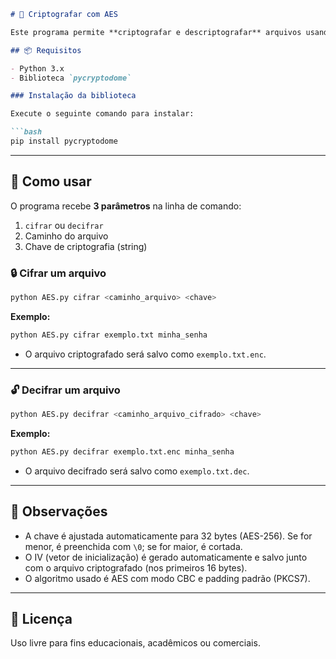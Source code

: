 ```markdown
# 🔐 Criptografar com AES

Este programa permite **criptografar e descriptografar** arquivos usando o algoritmo **AES em modo CBC**.

## 📦 Requisitos

- Python 3.x
- Biblioteca `pycryptodome`

### Instalação da biblioteca

Execute o seguinte comando para instalar:

```bash
pip install pycryptodome
```

---

## 🚀 Como usar

O programa recebe **3 parâmetros** na linha de comando:

1. `cifrar` ou `decifrar`
2. Caminho do arquivo
3. Chave de criptografia (string)

### 🔒 Cifrar um arquivo

```bash
python AES.py cifrar <caminho_arquivo> <chave>
```

**Exemplo:**

```bash
python AES.py cifrar exemplo.txt minha_senha
```

- O arquivo criptografado será salvo como `exemplo.txt.enc`.

---

### 🔓 Decifrar um arquivo

```bash
python AES.py decifrar <caminho_arquivo_cifrado> <chave>
```

**Exemplo:**

```bash
python AES.py decifrar exemplo.txt.enc minha_senha
```

- O arquivo decifrado será salvo como `exemplo.txt.dec`.

---

## 🔐 Observações

- A chave é ajustada automaticamente para 32 bytes (AES-256). Se for menor, é preenchida com `\0`; se for maior, é cortada.
- O IV (vetor de inicialização) é gerado automaticamente e salvo junto com o arquivo criptografado (nos primeiros 16 bytes).
- O algoritmo usado é AES com modo CBC e padding padrão (PKCS7).

---

## 📄 Licença

Uso livre para fins educacionais, acadêmicos ou comerciais.
```
